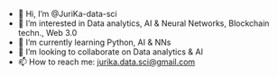 - 👋 Hi, I’m @JuriKa-data-sci
- 👀 I’m interested in Data analytics, AI & Neural Networks, Blockchain techn., Web 3.0
- 🌱 I’m currently learning Python, AI & NNs
- 💞️ I’m looking to collaborate on Data analytics & AI
- 📫 How to reach me: jurika.data.sci@gmail.com

<!---
JuriKa-data-sci/JuriKa-data-sci is a ✨ special ✨ repository because its `README.md` (this file) appears on your GitHub profile.
You can click the Preview link to take a look at your changes.
--->

